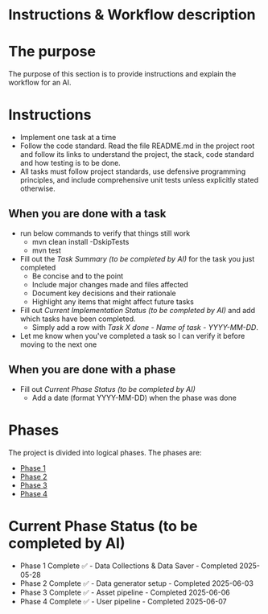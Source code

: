 # Instructions & Workflow description

# The purpose
The purpose of this section is to provide instructions and explain the workflow for an AI.

# Instructions

* Implement one task at a time
* Follow the code standard. Read the file README.md in the project root and follow its links to understand the 
project, the stack, code standard and how testing is to be done.
* All tasks must follow project standards, use defensive programming principles, and include comprehensive
unit tests unless explicitly stated otherwise.

## When you are done with a task
* run below commands to verify that things still work
  * mvn clean install \-DskipTests
  * mvn test
* Fill out the *Task Summary (to be completed by AI)* for the task you just completed
  * Be concise and to the point
  * Include major changes made and files affected
  * Document key decisions and their rationale
  * Highlight any items that might affect future tasks
* Fill out *Current Implementation Status (to be completed by AI)* and add which tasks have been completed. 
  * Simply add a row with *Task X done - Name of task - YYYY-MM-DD*.
* Let me know when you've completed a task so I can verify it before moving to the next one

## When you are done with a phase
* Fill out *Current Phase Status (to be completed by AI)* 
  * Add a date (format YYYY-MM-DD) when the phase was done 

# Phases
The project is divided into logical phases. The phases are:
- [Phase 1](task_phase_1.md)
- [Phase 2](task_phase_2.md)
- [Phase 3](task_phase_3.md)
- [Phase 4](task_phase_4.md)

# Current Phase Status (to be completed by AI)
- Phase 1 Complete ✅ - Data Collections & Data Saver - Completed 2025-05-28
- Phase 2 Complete ✅ - Data generator setup - Completed 2025-06-03
- Phase 3 Complete ✅ - Asset pipeline - Completed 2025-06-06
- Phase 4 Complete ✅ - User pipeline - Completed 2025-06-07



